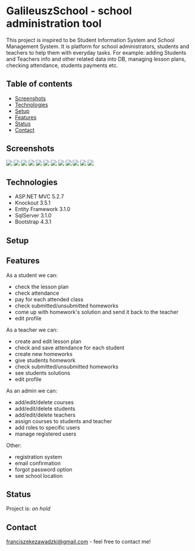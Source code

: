 # GalileuszSchool - school administration tool

This project is inspired to be Student Information System and School Management System. It
is platform for school administrators, students and teachers to help them with everyday
tasks. For example: adding Students and Teachers info and other related data into DB, managing lesson plans, checking
attendance, students payments etc.

## Table of contents
* [Screenshots](#screenshots)
* [Technologies](#technologies)
* [Setup](#setup)
* [Features](#features)
* [Status](#status)
* [Contact](#contact)

## Screenshots
![](./GalileuszSchool/wwwroot/media/GalileuszSchoolPics/gs7.png)
![](./GalileuszSchool/wwwroot/media/GalileuszSchoolPics/gs3.png)
![](./GalileuszSchool/wwwroot/media/GalileuszSchoolPics/gs2.png)
![](./GalileuszSchool/wwwroot/media/GalileuszSchoolPics/gs4.png)
![](./GalileuszSchool/wwwroot/media/GalileuszSchoolPics/gs5.png)
![](./GalileuszSchool/wwwroot/media/GalileuszSchoolPics/gs6.png)
![](./GalileuszSchool/wwwroot/media/GalileuszSchoolPics/gs9.png)
![](./GalileuszSchool/wwwroot/media/GalileuszSchoolPics/gs10.png)
![](./GalileuszSchool/wwwroot/media/GalileuszSchoolPics/gs11.png)
![](./GalileuszSchool/wwwroot/media/GalileuszSchoolPics/gs12.png)
![](./GalileuszSchool/wwwroot/media/GalileuszSchoolPics/gs13.png)
![](./GalileuszSchool/wwwroot/media/GalileuszSchoolPics/gs1.png)

## Technologies
* ASP.NET MVC 5.2.7
* Knockout 3.5.1
* Entity Framework 3.1.0 
* SqlServer 3.1.0
* Bootstrap 4.3.1

## Setup

## Features
As a student we can:
* check the lesson plan
* check attendance 
* pay for each attended class
* check submitted/unsubmitted homeworks
* come up with homework's solution and send it back to the teacher
* edit profile

As a teacher we can:
* create and edit lesson plan
* check and save attendance for each student 
* create new homeworks
* give students homework
* check submitted/unsubmitted homeworks
* see students solutions
* edit profile

As an admin we can:
* add/edit/delete courses
* add/edit/delete students
* add/edit/delete teachers 
* assign courses to students and teacher
* add roles to specific users
* manage registered users

Other:
* registration system 
* email confirmation
* forgot password option
* see school location

## Status
Project is: _on hold_

## Contact
franciszekezawadzki@gmail.com - feel free to contact me!
